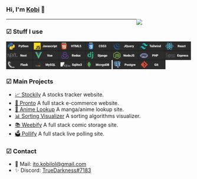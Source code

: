 ### Hi, I'm [Kobi](https://kobi.lol) 👋

<img src="https://react-js-blue.vercel.app/static/media/waifu.90034708.png" width="30%" align="right" />

---

### ☑ Stuff I use

<div style="display: flex; flex-wrap: wrap">
  <img src="/python.svg" height="25" />
  <img src="/javascript.svg" height="25" />
  <img src="/html.svg" height="25" />
  <img src="/css.svg" height="25" />
  <img src="/jquery.svg" height="25" />
  <img src="/tailwind.svg" height="25" />
  <img src="/react.svg" height="25" />
  <img src="/next.svg" height="25" />
  <img src="/vue.svg" height="25" />
  <img src="/redux.svg" height="25" />
  <img src="/django.svg" height="25" />
  <img src="/nodejs.svg" height="25" />
  <img src="/php.svg" height="25" />
  <img src="/express.svg" height="25" />
  <img src="/flask.svg" height="25" />
  <img src="/mysql.svg" height="25" />
  <img src="/sqlite.svg" height="25" />
  <img src="/mongodb.svg" height="25" />
  <img src="/postgre.svg" height="25" />
  <img src="/git.svg" height="25" />
</div>

### ☑ Main Projects

- [📈 Stockily](https://github.com/kobito-kun/Stockily/) A stocks tracker website.
- [🛒 Pronto](https://github.com/kobito-kun/Pronto/) A full stack e-commerce website.
- [🐾 Anime Lookup](https://github.com/kobito-kun/ReactJS/tree/master/b-project) A manga/anime lookup site.
- [📊 Sorting Visualizer](https://github.com/kobito-kun/Sorting-Visualizer) A sorting algorithms visualizer.
- [📚 Weebify](https://github.com/kobito-kun/Weebify) A full stack comic storage site.
- [🗳️ Pollify](https://github.com/kobito-kun/Pollify) A full stack live polling site.

### ☑ Contact

- 📧 Mail: [ito.kobilol@gmail.com](mailto:ito.kobilol@gmail.com)
- ✨ Discord: [TrueDarkness#7183]()
